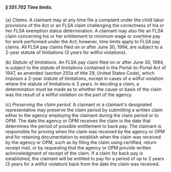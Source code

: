 ##### § 551.702 Time limits. #####

(a) *Claims.* A claimant may at any time file a complaint under the child labor provisions of the Act or an FLSA claim challenging the correctness of his or her FLSA exemption status determination. A claimant may also file an FLSA claim concerning his or her entitlement to minimum wage or overtime pay for work performed under the Act; however, time limits apply to FLSA pay claims. All FLSA pay claims filed on or after June 30, 1994, are subject to a 2-year statute of limitations (3 years for willful violations).

(b) *Statute of limitations.* An FLSA pay claim filed on or after June 30, 1994, is subject to the statute of limitations contained in the Portal-to-Portal Act of 1947, as amended (section 255a of title 29, United States Code), which imposes a 2-year statute of limitations, except in cases of a willful violation where the statute of limitations is 3 years. In deciding a claim, a determination must be made as to whether the cause or basis of the claim was the result of a willful violation on the part of the agency.

(c) *Preserving the claim period.* A claimant or a claimant's designated representative may preserve the claim period by submitting a written claim either to the agency employing the claimant during the claim period or to OPM. The date the agency or OPM receives the claim is the date that determines the period of possible entitlement to back pay. The claimant is responsible for proving when the claim was received by the agency or OPM and for retaining documentation to establish when the claim was received by the agency or OPM, such as by filing the claim using certified, return receipt mail, or by requesting that the agency or OPM provide written acknowledgment of receipt of the claim. If a claim for back pay is established, the claimant will be entitled to pay for a period of up to 2 years (3 years for a willful violation) back from the date the claim was received.